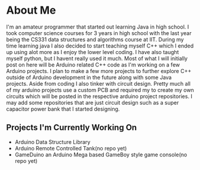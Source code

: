 # About Me

I'm an amateur programmer that started out learning Java in high school. I took computer science courses for 3 years in high school with the last year being the CS331 data structures and algorithms course at IIT.
During my time learning java I also decided to start teaching myself C++ which I ended up using alot more as I enjoy the lower level coding. I have also taught myself python, but I havent really used it much. 
Most of what I will initially post on here will be Arduino related C++ code as I'm working on a few Arduino projects. I plan to make a few more projects to further explore C++ outside of Arduino development in the future along with some Java projects.
Aside from coding I also tinker with circuit design. Pretty much all of my arduino projects use a custom PCB and required my to create my own circuits which will be posted in the respective arduino project repositories.
I may add some repositories that are just circuit design such as a super capacitor power bank that I started designing.

## Projects I'm Currently Working On
- Arduino Data Structure Library
- Arduino Remote Controlled Tank(no repo yet)
- GameDuino an Arduino Mega based GameBoy style game console(no repo yet)

<!---
andreystroit3301/andreystroit3301 is a ✨ special ✨ repository because its `README.md` (this file) appears on your GitHub profile.
You can click the Preview link to take a look at your changes.
--->
